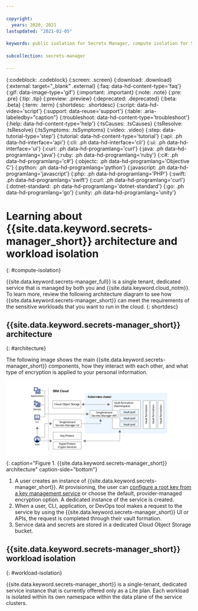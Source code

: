 ```yaml
---

copyright:
  years: 2020, 2021
lastupdated: "2021-02-05"

keywords: public isolation for Secrets Manager, compute isolation for Secrets Manager, Secrets Manager architecture, workload isolation in Secrets Manager

subcollection: secrets-manager

---
```


{:codeblock: .codeblock}
{:screen: .screen}
{:download: .download}
{:external: target="_blank" .external}
{:faq: data-hd-content-type='faq'}
{:gif: data-image-type='gif'}
{:important: .important}
{:note: .note}
{:pre: .pre}
{:tip: .tip}
{:preview: .preview}
{:deprecated: .deprecated}
{:beta: .beta}
{:term: .term}
{:shortdesc: .shortdesc}
{:script: data-hd-video='script'}
{:support: data-reuse='support'}
{:table: .aria-labeledby="caption"}
{:troubleshoot: data-hd-content-type='troubleshoot'}
{:help: data-hd-content-type='help'}
{:tsCauses: .tsCauses}
{:tsResolve: .tsResolve}
{:tsSymptoms: .tsSymptoms}
{:video: .video}
{:step: data-tutorial-type='step'}
{:tutorial: data-hd-content-type='tutorial'}
{:api: .ph data-hd-interface='api'}
{:cli: .ph data-hd-interface='cli'}
{:ui: .ph data-hd-interface='ui'}
{:curl: .ph data-hd-programlang='curl'}
{:java: .ph data-hd-programlang='java'}
{:ruby: .ph data-hd-programlang='ruby'}
{:c#: .ph data-hd-programlang='c#'}
{:objectc: .ph data-hd-programlang='Objective C'}
{:python: .ph data-hd-programlang='python'}
{:javascript: .ph data-hd-programlang='javascript'}
{:php: .ph data-hd-programlang='PHP'}
{:swift: .ph data-hd-programlang='swift'}
{:curl: .ph data-hd-programlang='curl'}
{:dotnet-standard: .ph data-hd-programlang='dotnet-standard'}
{:go: .ph data-hd-programlang='go'}
{:unity: .ph data-hd-programlang='unity'}

# Learning about {{site.data.keyword.secrets-manager_short}} architecture and workload isolation
{: #compute-isolation}

{{site.data.keyword.secrets-manager_full}} is a single tenant, dedicated service that is managed by both you and {{site.data.keyword.cloud_notm}}. To learn more, review the following architecture diagram to see how {{site.data.keyword.secrets-manager_short}} can meet the requirements of the sensitive workloads that you want to run in the cloud.
{: shortdesc}

## {{site.data.keyword.secrets-manager_short}} architecture
{: #architecture}

The following image shows the main {{site.data.keyword.secrets-manager_short}} components, how they interact with each other, and what type of encryption is applied to your personal information.

![This image is a visual representation of the architecture for {{site.data.keyword.secrets-manager_short}}.](images/secrets-arch.svg){: caption="Figure 1. {{site.data.keyword.secrets-manager_short}} architecture" caption-side="bottom"}

1. A user creates an instance of {{site.data.keyword.secrets-manager_short}}. At provisioning, the user can [configure a root key from a key management service](/docs/secrets-manager?topic=secrets-manager-mng-data#data-encryption) or choose the default, provider-managed encryption option. A dedicated instance of the service is created.
2. When a user, CLI, application, or DevOps tool makes a request to the service by using the {{site.data.keyword.secrets-manager_short}} UI or APIs, the request is completed through their vault formation. 
3. Service data and secrets are stored in a dedicated Cloud Object Storage bucket.

## {{site.data.keyword.secrets-manager_short}} workload isolation
{: #workload-isolation}

{{site.data.keyword.secrets-manager_short}} is a single-tenant, dedicated service instance that is currently offered only as a Lite plan. Each workload is isolated within its own namespace within the data plane of the service clusters.


